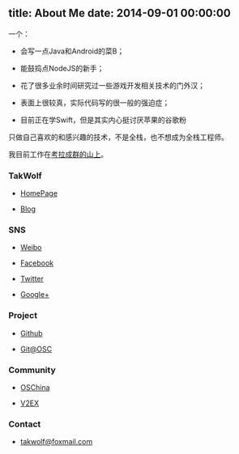 title: About Me
date: 2014-09-01 00:00:00
---

一个：

- 会写一点Java和Android的菜B；

- 能鼓捣点NodeJS的新手；

- 花了很多业余时间研究过一些游戏开发相关技术的门外汉；

- 表面上很较真，实际代码写的很一般的强迫症；

- 目前正在学Swift，但是其实内心挺讨厌苹果的谷歌粉

只做自己喜欢的和感兴趣的技术，不是全栈，也不想成为全栈工程师。

我目前工作在[考拉成群的山上](http://coloshine.com)。

### TakWolf ###

- [HomePage](http://takwolf.com)

- [Blog](http://blog.takwolf.com)

### SNS ###

- [Weibo](http://weibo.com/takwolf)

- [Facebook](https://www.facebook.com/hero.takwolf)

- [Twitter](https://twitter.com/takgdx)

- [Google+](https://plus.google.com/u/0/101562106204171844130/posts)

### Project ###

- [Github](https://github.com/takwolf)

- [Git@OSC](http://git.oschina.net/takwolf)

### Community ###

- [OSChina](http://my.oschina.net/takwolf)

- [V2EX](http://v2ex.com/member/TakWolf)

### Contact ###

- [takwolf@foxmail.com](mailto:takwolf@foxmail.com)

